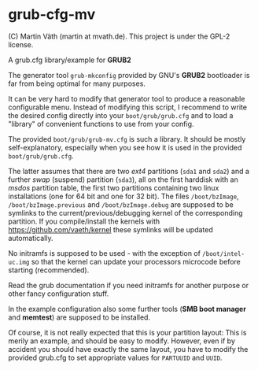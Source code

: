 # grub-cfg-mv

(C) Martin Väth (martin at mvath.de).
This project is under the GPL-2 license.

A grub.cfg library/example for __GRUB2__

The generator tool `grub-mkconfig` provided by GNU's __GRUB2__ bootloader
is far from being optimal for many purposes.

It can be very hard to modify that generator tool to produce a reasonable
configurable menu. Instead of modifying this script, I recommend
to write the desired config directly into your `boot/grub/grub.cfg`
and to load a "library" of convenient functions to use from your config.

The provided `boot/grub/grub-mv.cfg` is such a library.
It should be mostly self-explanatory, especially when you see how
it is used in the provided `boot/grub/grub.cfg`.

The latter assumes that there are two _ext4_ partitions (`sda1` and `sda2`)
and a further _swap_ (suspend) partition (`sda3`), all on the first harddisk
with an _msdos_ partition table, the first two partitions containing
two linux installations (one for 64 bit and one for 32 bit).
The files `/boot/bzImage`, `/boot/bzImage.previous` and `/boot/bzImage.debug`
are supposed to be symlinks to the current/previous/debugging kernel
of the corresponding partition.
If you compile/install the kernels with https://github.com/vaeth/kernel
these symlinks will be updated automatically.

No initramfs is supposed to be used - with the exception of
`/boot/intel-uc.img` so that the kernel can update
your processors microcode before starting (recommended).

Read the grub documentation if you need initramfs for another purpose
or other fancy configuration stuff.

In the example configuration also some further tools (__SMB boot manager__
and __memtest__) are supposed to be installed.

Of course, it is not really expected that this is your partition layout:
This is merily an example, and should be easy to modify.
However, even if by accident you should have exactly the same layout,
you have to modify the provided grub.cfg to set appropriate values
for `PARTUUID` and `UUID`.
